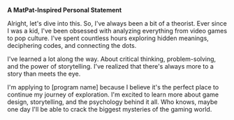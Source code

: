 
**A MatPat-Inspired Personal Statement**

Alright, let's dive into this. So, I've always been a bit of a theorist. Ever since I was a kid, I've been obsessed with analyzing everything from video games to pop culture. I've spent countless hours exploring hidden meanings, deciphering codes, and connecting the dots.

I've learned a lot along the way. About critical thinking, problem-solving, and the power of storytelling. I've realized that there's always more to a story than meets the eye.

I'm applying to [program name] because I believe it's the perfect place to continue my journey of exploration. I'm excited to learn more about game design, storytelling, and the psychology behind it all. Who knows, maybe one day I'll be able to crack the biggest mysteries of the gaming world.